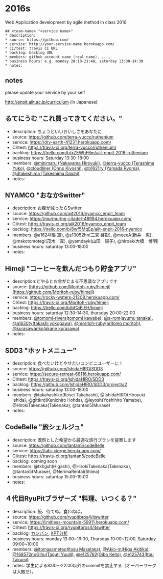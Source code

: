 # 2016s

Web Application development by agile method in class 2016

```
## <team-name> "<service name>"
* description:
* source: https://github.com/
* service: http://your-service-name.herokuapp.com/
* CI/test: travis CI URL
* backlog: backlog URL
* members: github account name (real name), ...,
* business hours: e.g. monday 20:10-21:40, saturday 13:00-14:30
* notes:
```

## notes

please update your service by your self

http://enpit.aiit.ac.jp/curriculum (in Japanese)

## るてにうむ "これ買ってきてください。"
* description: ちょうどいいおいしさをあなたに
* source: https://github.com/terra-yucco/ruthenium
* service: https://dry-earth-41231.herokuapp.com/
* CI/test: https://travis-ci.org/terra-yucco/ruthenium/
* backlog: https://trello.com/b/xZEWhF6m/aiit-enpit-2016-ruthenium
* business hours: Saturday 13:30-18:00
* members: [@minimaru (Nakayama Hiroyuki)](https://github.com/minimaru), [@terra-yucco (Terashima Yuko)](https://github.com/terra-yucco), [@cloudliner (Ohno Kiyoshi)](https://github.com/cloudliner), [@b1621ry (Yamada Ryoma)](https://github.com/b1621ry), [@dtakeshima (Takeshima Daichi)](https://github.com/dtakeshima)
* notes: -

## NYAMCO "おなかSwitter"
* description: お腹が減ったらSwitter
* source: https://github.com/aiit2016/nyamco_enpit_team
* service: https://murmuring-citadel-48994.herokuapp.com/
* CI/test: https://travis-ci.org/aiit2016/nyamco_enpit_team
* backlog: https://trello.com/b/8wf5MqEp/aiit-enpit-2016-nyamco
* members: @a1624(張 軍), @z13052hn(二宮 啓彰), @meeeA(新井　恵), @makotomotegi(茂木　真), @yamdayk(山田　陽子), @hiroak(大橋　博明)
* business hours: saturday 13:00-18:00
* notes:

## Himeji "コーヒーを飲んだつもり貯金アプリ"
* description:どやるとお金がたまる不思議なアプリです
* source: [https://github.com/Moritoh-ruby/himeji](https://github.com/Moritoh-ruby/himeji)
* service: https://rocky-waters-21208.herokuapp.com/
* CI/test: https://travis-ci.org/Moritoh-ruby/himeji
* backlog: https://trello.com/b/bfQiEIEH/himeji
* business hours: saturday 12:30-14:30, thursday 20:00-22:00
* members: [@tomomi-rivers(tomomi kawabe)](https://github.com/tomomi-rivers), [@a-rom(ayumu tanaka)](https://github.com/a-rom), [@a1630ty(takashi yokogawa)](https://github.com/a1630ty), [@moritoh-ruby(aritomo moritoh)](https://github.com/moritoh-ruby), [@kurasawanko(akane kurasawa)](https://github.com/kurasawanko)
* notes:


## SDD3  "ホットメニュー"
* description: 食べたいけどやせたいコンビニユーザーに！ 
* source: https://github.com/IshidaHIRO/SDD3
* service: https://secure-retreat-68116.herokuapp.com/
* CI/test: https://travis-ci.org/IshidaHIRO/SDD3
* backlog: https://github.com/IshidaHIRO/SDD3/projects/2
* business hours: saturday 13:00-18:00
* members: @takahashiko(Kosei Takahashi), @IshidaHIRO(Hiroyuki Ishida), @gittkrd(Kenichiro Hohda), @leyosh(Yoshihiro Yamabe), @HirokiTakenaka(Takenaka), @tantan5(Murase)
* notes: 


## CodeBelle "旅シェルジュ"
* description: 漠然とした希望から最適な旅行プランを提案します
* source: https://github.com/tantan5/codeBelle
* service: https://tabi-cierge.herokuapp.com/ 
* CI/test: https://travis-ci.org/tantan5/codeBelle
* backlog: coming soon
* members: @tkhgsh(Higashi), @HirokiTakenaka(Takenaka), @tantan5(Murase), @NerimaRentai(Shima)
* business hours: saturday 15:00-19:00
* notes:


## ４代目RyuPitブラザーズ "料理、いつくる？"
* description: 飯、待てぬ。食わねば。
* source: https://github.com/ryupitbros4/itswitter
* service: https://limitless-mountain-59911.herokuapp.com/
* CI/test: https://travis-ci.org/ryupitbros4/itswitter
* backlog: [カンバン](https://trello.com/b/OHgw1XdJ/-), [KPT分析](https://trello.com/b/9RM4lbOt/kpt)
* business hours: monday 13:00~16:00, Thursday 10:00~12:00, Saturday 09:00~10:00
* members: [@itomasameteo(Itosu Masataka)](https://github.com/itomasameteo), [@Akio-m(Higa Akitika)](https://github.com/Akio-m), [@168572noGihu(Taguti Yuuiti)](https://github.com/168572noGihu), [@e125762(Gibo Keito)](https://github.com/e125762), [@e125743(Itou Takumi)](https://github.com/e125743)
* notes: 学生による8:00〜22:00以外のcommitを禁止する（オーバーワークは大敵だ）。



